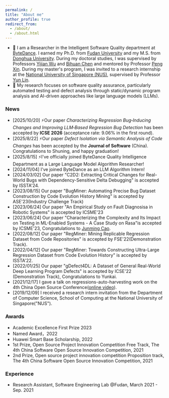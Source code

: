 ```yaml
---
permalink: /
title: "About me"
author_profile: true
redirect_from: 
  - /about/
  - /about.html
---
```


 - 🔭  I am a Researcher in the Intelligent Software Quality department at [ByteDance](https://www.bytedance.com/). I earned my Ph.D. from [Fudan University](https://www.fudan.edu.cn/en/) and my M.S. from [Donghua University](https://english.dhu.edu.cn/). During my doctoral studies, I was supervised by Professors [Yijian Wu](https://dl.acm.org/profile/81310483038/publications?Role=author) and [Bihuan Chen](https://chenbihuan.github.io/) and mentored by Professor [Peng Xin](https://cspengxin.github.io/). During my master's program, I was invited to a research internship at the [National University of Singapore (NUS)](https://nus.edu.sg/), supervised by Professor [Yun Lin](http://linyun.info/).
 - 🌱  My research focuses on software quality assurance, particularly automated testing and defect analysis through static/dynamic program analysis and AI-driven approaches like large language models (LLMs).

### News
- [2025/10/20] ⚡Our paper *Characterizing Regression Bug‑Inducing Changes and Improving LLM‑Based Regression Bug Detection* has been accepted by **ICSE 2026** (acceptance rate: 9.06% in the first round).
- [2025/8/22]  ⚡Our paper *Defect Isolation via Semantic Analysis of Code Changes* has been accepted by the **Journal of Software** (China). Congratulations to Shuning, and happy graduation!
- [2025/8/15] ⚡I've officially joined ByteDance Quality Intelligence Department as a Large Language Model Algorithm Researcher!
- [2024/11/04] I've joined ByteDance as an LLM Algorithm Intern!
- [2024/03/02]  Our paper "C2D2: Extracting Critical Changes for Real-World Bugs with Dependency-Sensitive Delta Debugging" is accepted by ISSTA'24.
- [2023/08/15]  Our paper "BugMiner: Automating Precise Bug Dataset Construction by Code Evolution History Mining" is accepted by ASE'23(Industry Challenge Track)
- [2023/06/24]  Our paper "An Empirical Study on Fault Diagnosisa in Robotic Systems" is accepted by ICSME'23
- [2023/06/24] Our paper "Characterizing the Complexity and Its Impact on Testing in ML-Enabled Systems - A Case Study on Rasa"is accepted by ICSME'23, Congratulations to [Junming Cao](https://jamescao2048.github.io/). 
- [2022/08/12] Our paper "RegMiner: Mining Replicable Regression Dataset from Code Repositories" is accepted by FSE'22(Demonstration Track).
- [2022/04/12] Our paper "RegMiner: Towards Constructing Ultra-Large Regression Dataset from Code Evolution History" is accepted by ISSTA'22.
- [2022/01/25] Our paper "gDefect4DL: A Dataset of General Real-World Deep Learning Program Defects" is accepted by ICSE'22 (Demonstration Track), Congratulations to Yunkai. 
- [2021/12/17] I gave a talk on regressions-auto-harvesting work on the 4th China Open Source Conference([online video](https://www.bilibili.com/video/BV1YL4y1b7v1?share_source=copy_web)).
- [2019/12/09] I received a research intern invitation from the Department of Computer Science, School of Computing at the National University of Singapore("NUS").

### Awards
-  Academic Excellence First Prize 2023
-  Named Award，2022
-  Huawei Smart Base Scholarship, 2022
-  1st Prize, Open Source Project Innovation Competition Free Track, The 4th China Software Open Source Innovation Competition, 2021
-  2nd Prize, Open source project innovation competition Proposition track, The 4th China Software Open Source Innovation Competition, 2021

### Experience
- Research Assistant, Software Engineering Lab @Fudan, March 2021 - Sep. 2021
